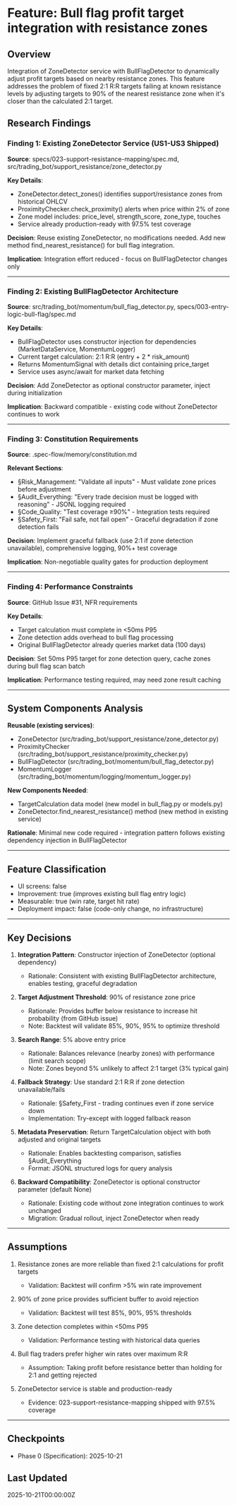 # Feature: Bull flag profit target integration with resistance zones

## Overview
Integration of ZoneDetector service with BullFlagDetector to dynamically adjust profit targets based on nearby resistance zones. This feature addresses the problem of fixed 2:1 R:R targets failing at known resistance levels by adjusting targets to 90% of the nearest resistance zone when it's closer than the calculated 2:1 target.

## Research Findings

### Finding 1: Existing ZoneDetector Service (US1-US3 Shipped)
**Source**: specs/023-support-resistance-mapping/spec.md, src/trading_bot/support_resistance/zone_detector.py

**Key Details**:
- ZoneDetector.detect_zones() identifies support/resistance zones from historical OHLCV
- ProximityChecker.check_proximity() alerts when price within 2% of zone
- Zone model includes: price_level, strength_score, zone_type, touches
- Service already production-ready with 97.5% test coverage

**Decision**: Reuse existing ZoneDetector, no modifications needed. Add new method find_nearest_resistance() for bull flag integration.

**Implication**: Integration effort reduced - focus on BullFlagDetector changes only

---

### Finding 2: Existing BullFlagDetector Architecture
**Source**: src/trading_bot/momentum/bull_flag_detector.py, specs/003-entry-logic-bull-flag/spec.md

**Key Details**:
- BullFlagDetector uses constructor injection for dependencies (MarketDataService, MomentumLogger)
- Current target calculation: 2:1 R:R (entry + 2 * risk_amount)
- Returns MomentumSignal with details dict containing price_target
- Service uses async/await for market data fetching

**Decision**: Add ZoneDetector as optional constructor parameter, inject during initialization

**Implication**: Backward compatible - existing code without ZoneDetector continues to work

---

### Finding 3: Constitution Requirements
**Source**: .spec-flow/memory/constitution.md

**Relevant Sections**:
- §Risk_Management: "Validate all inputs" - Must validate zone prices before adjustment
- §Audit_Everything: "Every trade decision must be logged with reasoning" - JSONL logging required
- §Code_Quality: "Test coverage ≥90%" - Integration tests required
- §Safety_First: "Fail safe, not fail open" - Graceful degradation if zone detection fails

**Decision**: Implement graceful fallback (use 2:1 if zone detection unavailable), comprehensive logging, 90%+ test coverage

**Implication**: Non-negotiable quality gates for production deployment

---

### Finding 4: Performance Constraints
**Source**: GitHub Issue #31, NFR requirements

**Key Details**:
- Target calculation must complete in <50ms P95
- Zone detection adds overhead to bull flag processing
- Original BullFlagDetector already queries market data (100 days)

**Decision**: Set 50ms P95 target for zone detection query, cache zones during bull flag scan batch

**Implication**: Performance testing required, may need zone result caching

---

## System Components Analysis

**Reusable (existing services)**:
- ZoneDetector (src/trading_bot/support_resistance/zone_detector.py)
- ProximityChecker (src/trading_bot/support_resistance/proximity_checker.py)
- BullFlagDetector (src/trading_bot/momentum/bull_flag_detector.py)
- MomentumLogger (src/trading_bot/momentum/logging/momentum_logger.py)

**New Components Needed**:
- TargetCalculation data model (new model in bull_flag.py or models.py)
- ZoneDetector.find_nearest_resistance() method (new method in existing service)

**Rationale**: Minimal new code required - integration pattern follows existing dependency injection in BullFlagDetector

---

## Feature Classification
- UI screens: false
- Improvement: true (improves existing bull flag entry logic)
- Measurable: true (win rate, target hit rate)
- Deployment impact: false (code-only change, no infrastructure)

---

## Key Decisions

1. **Integration Pattern**: Constructor injection of ZoneDetector (optional dependency)
   - Rationale: Consistent with existing BullFlagDetector architecture, enables testing, graceful degradation

2. **Target Adjustment Threshold**: 90% of resistance zone price
   - Rationale: Provides buffer below resistance to increase hit probability (from GitHub issue)
   - Note: Backtest will validate 85%, 90%, 95% to optimize threshold

3. **Search Range**: 5% above entry price
   - Rationale: Balances relevance (nearby zones) with performance (limit search scope)
   - Note: Zones beyond 5% unlikely to affect 2:1 target (3% typical gain)

4. **Fallback Strategy**: Use standard 2:1 R:R if zone detection unavailable/fails
   - Rationale: §Safety_First - trading continues even if zone service down
   - Implementation: Try-except with logged fallback reason

5. **Metadata Preservation**: Return TargetCalculation object with both adjusted and original targets
   - Rationale: Enables backtesting comparison, satisfies §Audit_Everything
   - Format: JSONL structured logs for query analysis

6. **Backward Compatibility**: ZoneDetector is optional constructor parameter (default None)
   - Rationale: Existing code without zone integration continues to work unchanged
   - Migration: Gradual rollout, inject ZoneDetector when ready

---

## Assumptions

1. Resistance zones are more reliable than fixed 2:1 calculations for profit targets
   - Validation: Backtest will confirm >5% win rate improvement

2. 90% of zone price provides sufficient buffer to avoid rejection
   - Validation: Backtest will test 85%, 90%, 95% thresholds

3. Zone detection completes within <50ms P95
   - Validation: Performance testing with historical data queries

4. Bull flag traders prefer higher win rates over maximum R:R
   - Assumption: Taking profit before resistance better than holding for 2:1 and getting rejected

5. ZoneDetector service is stable and production-ready
   - Evidence: 023-support-resistance-mapping shipped with 97.5% coverage

---

## Checkpoints
- Phase 0 (Specification): 2025-10-21

## Last Updated
2025-10-21T00:00:00Z

